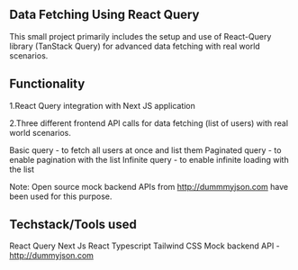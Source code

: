 ## Data Fetching Using React Query

This small project primarily includes the setup and use of React-Query library (TanStack Query) for advanced data fetching with real world scenarios.

## Functionality

1.React Query integration with Next JS application

2.Three different frontend API calls for data fetching (list of users) with real world scenarios.

Basic query - to fetch all users at once and list them
Paginated query - to enable pagination with the list
Infinite query - to enable infinite loading with the list

Note: Open source mock backend APIs from http://dummmyjson.com have been used for this purpose.

## Techstack/Tools used

React Query
Next Js
React
Typescript
Tailwind CSS
Mock backend API - http://dummyjson.com
